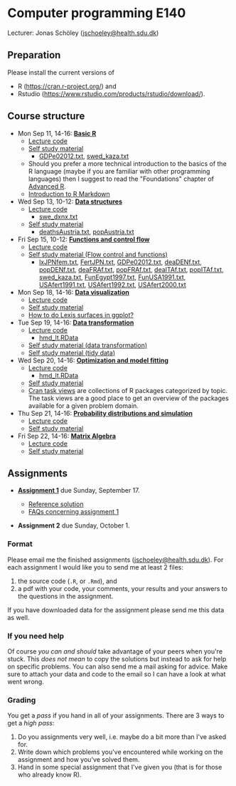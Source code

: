Computer programming E140
=========================

Lecturer: Jonas Schöley (jschoeley@health.sdu.dk)

Preparation
-----------

Please install the current versions of
  - R (https://cran.r-project.org/) and
  - Rstudio (https://www.rstudio.com/products/rstudio/download/).

Course structure
----------------

- Mon Sep 11, 14-16: [**Basic R**](https://github.com/jschoeley/edsd1718-rstats/tree/master/01-the_basics)
    - [Lecture code](https://github.com/jschoeley/edsd1718-rstats/blob/master/01-the_basics/01-the_basics-lecture_code.pdf)
    - [Self study material](https://github.com/jschoeley/edsd1718-rstats/blob/master/01-the_basics/extended_notes/01-the_basics.pdf)
        - [GDPe02012.txt](https://raw.githubusercontent.com/jschoeley/edsd1718-rstats/master/01-the_basics/extended_notes/GDPe02012.txt), [swed_kaza.txt](https://raw.githubusercontent.com/jschoeley/edsd1718-rstats/master/01-the_basics/extended_notes/swed_kaza.txt)
    - Should you prefer a more technical introduction to the basics of the R language (maybe if you are familiar with other programming languages) then I suggest to read the "Foundations" chapter of [Advanced R](http://adv-r.had.co.nz/).
    - [Introduction to R Markdown](http://rmarkdown.rstudio.com/lesson-1.html)
- Wed Sep 13, 10-12: [**Data structures**](https://github.com/jschoeley/edsd1718-rstats/tree/master/02-data_structures)
    - [Lecture code](https://github.com/jschoeley/edsd1718-rstats/blob/master/02-data_structures/02-data_structures-lecture_code.pdf)
        - [swe_dxnx.txt](https://raw.githubusercontent.com/jschoeley/edsd1718-rstats/master/02-data_structures/swe_dxnx.txt)
    - [Self study material](https://github.com/jschoeley/edsd1718-rstats/blob/master/02-data_structures/extended_notes/02-data_structures.pdf)
        - [deathsAustria.txt](https://raw.githubusercontent.com/jschoeley/edsd1718-rstats/master/02-data_structures/extended_notes/deathsAustria.txt), [popAustria.txt](https://raw.githubusercontent.com/jschoeley/edsd1718-rstats/master/02-data_structures/extended_notes/popAustria.txt)
- Fri Sep 15, 10-12: [**Functions and control flow**](https://github.com/jschoeley/edsd1718-rstats/tree/master/03-functions_and_control_flow)
    - [Lecture code](https://github.com/jschoeley/edsd1718-rstats/blob/master/03-functions_and_control_flow/03-functions_and_control_flow.pdf)
    - [Self study material (Flow control and functions)](https://github.com/jschoeley/edsd1718-rstats/blob/master/03-functions_and_control_flow/extended_notes/03-flow_control_and_functions.pdf)
        - [lxJPNfem.txt](https://raw.githubusercontent.com/jschoeley/edsd1718-rstats/master/03-functions_and_control_flow/extended_notes/lxJPNfem.txt), [FertJPN.txt](https://raw.githubusercontent.com/jschoeley/edsd1718-rstats/master/03-functions_and_control_flow/extended_notes/FertJPN.txt), [GDPe02012.txt](https://raw.githubusercontent.com/jschoeley/edsd1718-rstats/master/03-functions_and_control_flow/extended_notes/GDPe02012.txt), [deaDENf.txt](https://raw.githubusercontent.com/jschoeley/edsd1718-rstats/master/03-functions_and_control_flow/extended_notes/deaDENf.txt), [popDENf.txt](https://raw.githubusercontent.com/jschoeley/edsd1718-rstats/master/03-functions_and_control_flow/extended_notes/popDENf.txt), [deaFRAf.txt](https://raw.githubusercontent.com/jschoeley/edsd1718-rstats/master/03-functions_and_control_flow/extended_notes/deaFRAf.txt), [popFRAf.txt](https://raw.githubusercontent.com/jschoeley/edsd1718-rstats/master/03-functions_and_control_flow/extended_notes/popFRAf.txt), [deaITAf.txt](https://raw.githubusercontent.com/jschoeley/edsd1718-rstats/master/03-functions_and_control_flow/extended_notes/deaITAf.txt), [popITAf.txt](https://raw.githubusercontent.com/jschoeley/edsd1718-rstats/master/03-functions_and_control_flow/extended_notes/popITAf.txt), [swed_kaza.txt](https://raw.githubusercontent.com/jschoeley/edsd1718-rstats/master/03-functions_and_control_flow/extended_notes/swed_kaza.txt), [FunEgypt1997.txt](https://raw.githubusercontent.com/jschoeley/edsd1718-rstats/master/03-functions_and_control_flow/extended_notes/FunEgypt1997.txt), [FunUSA1991.txt](https://raw.githubusercontent.com/jschoeley/edsd1718-rstats/master/03-functions_and_control_flow/extended_notes/FunUSA1991.txt), [USAfert1991.txt](https://raw.githubusercontent.com/jschoeley/edsd1718-rstats/master/03-functions_and_control_flow/extended_notes/USAfert1991.txt), [USAfert1992.txt](https://raw.githubusercontent.com/jschoeley/edsd1718-rstats/master/03-functions_and_control_flow/extended_notes/USAfert1992.txt), [USAfert2000.txt](https://raw.githubusercontent.com/jschoeley/edsd1718-rstats/master/03-functions_and_control_flow/extended_notes/USAfert2000.txt)
- Mon Sep 18, 14-16: [**Data visualization**](https://github.com/jschoeley/edsd1718-rstats/tree/master/04-data_visualization)
    - [Lecture code](https://github.com/jschoeley/edsd1718-rstats/blob/master/04-data_visualization/01-ggplot-the_basics.pdf)
    - [Self study material](http://r4ds.had.co.nz/data-visualisation.html)
    - [How to do Lexis surfaces in ggplot?](https://github.com/jschoeley/edsd1718-rstats/tree/master/04-data_visualization/extended_notes)
- Tue Sep 19, 14-16: [**Data transformation**](https://github.com/jschoeley/edsd1718-rstats/tree/master/05-data_transformation)
    - [Lecture code](https://github.com/jschoeley/edsd1718-rstats/blob/master/05-data_transformation/05-data_transformation.pdf)
        - [hmd_lt.RData](https://github.com/jschoeley/edsd1718-rstats/blob/master/05-data_transformation/hmd_lt.RData)
    - [Self study material (data transformation)](http://r4ds.had.co.nz/transform.html)
    - [Self study material (tidy data)](http://r4ds.had.co.nz/tidy-data.html)
- Wed Sep 20, 14-16: [**Optimization and model fitting**](https://github.com/jschoeley/edsd1718-rstats/tree/master/06-optimization_and_model_fitting)
    - [Lecture code](https://github.com/jschoeley/edsd1718-rstats/blob/master/06-optimization_and_model_fitting/05-optimization_and_model_fitting.R)
        - [hmd_lt.RData](https://github.com/jschoeley/edsd1718-rstats/blob/master/06-optimization_and_model_fitting/hmd_lt.RData)
    - [Self study material](https://github.com/jschoeley/edsd1718-rstats/blob/master/06-optimization_and_model_fitting/extended_notes/06-optimization.pdf)
    - [Cran task views](https://cran.r-project.org/web/views/) are collections of R packages categorized by topic. The task views are a good place to get an overview of the packages available for a given problem domain.
- Thu Sep 21, 14-16: [**Probability distributions and simulation**](https://github.com/jschoeley/edsd1718-rstats/tree/master/07-probability_distributions_and_simulation)
    - [Lecture code](https://github.com/jschoeley/edsd1718-rstats/blob/master/07-probability_distributions_and_simulation/07-simulation.pdf)
    - [Self study material](https://github.com/jschoeley/edsd1718-rstats/blob/master/07-probability_distributions_and_simulation/extended_notes/07-simulation.pdf)
- Fri Sep 22, 14-16: [**Matrix Algebra**](https://github.com/jschoeley/edsd1718-rstats/tree/master/08-matrix_algebra)
    - [Lecture code](https://github.com/jschoeley/edsd1718-rstats/blob/master/08-matrix_algebra/08-matrix_algebra.pdf)
    - [Self study material](https://github.com/jschoeley/edsd1718-rstats/blob/master/08-matrix_algebra/extended_notes/08-matrix_algebra.pdf)

Assignments
-----------

- [**Assignment 1**](https://github.com/jschoeley/edsd1718-rstats/tree/master/assignment1/assignment1.pdf) due Sunday, September 17.
    - [Reference solution](https://github.com/jschoeley/edsd1718-rstats/blob/master/assignment1/solution/assignment1_solution.pdf)
    - [FAQs concerning assignment 1](https://github.com/jschoeley/edsd1718-rstats/tree/master/assignment1/faq)

- **Assignment 2** due Sunday, October 1.

### Format

Please email me the finished assignments (jschoeley@health.sdu.dk). For each assignment I would like you to send me at least 2 files:
  1. the source code (`.R`, or `.Rmd`), and
  2. a pdf with your code, your comments, your results and your answers to the questions in the assignment.

If you have downloaded data for the assignment please send me this data as well.

### If you need help

Of course *you can and should* take advantage of your peers when you're stuck. This *does not mean* to copy the solutions but instead to ask for help on specific problems. You can also send me a mail asking for advice. Make sure to attach your data and code to the email so I can have a look at what went wrong.

### Grading

You get a *pass* if you hand in all of your assignments. There are 3 ways to get a *high pass*:
  1. Do you assignments very well, i.e. maybe do a bit more than I've asked for.
  2. Write down which problems you've encountered while working on the assignment and how you've solved them.
  3. Hand in some special assignment that I've given you (that is for those who already know R).